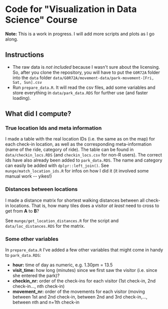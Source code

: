 # Code for "Visualization in Data Science" Course
**Note:** This is a work in progress. I will add more scripts and plots as I go along.

## Instructions

  + The raw data is _not included_ because I wasn't sure about the licensing. So, after you clone the repository, you will have to put the `G0R72A` folder into the `data` folder `data/G0R72A/movement-data/park-movement-[Fri, Sat, Sun].csv`
  + Run `prepare_data.R`. It will read the csv files, add some variables and store everything in `data/park_data.RDS` for further use (and faster loading).
  
## What did I compute?

### True location Ids and meta information
I made a table with the real location IDs (i.e. the same as on the map) for each check-in location, as well as the corresponding meta-information (name of the ride, category of ride). The table can be found in `data/checkin_locs.RDS` (and `checkin_locs.csv` for non-R users). 
The correct ids have also already been added to `park_data.RDS`. The name and category can easily be added with `dplyr::left_join()`.
See `munge/match_location_ids.R` for infos on how I did it (it involved some manual work -- yikes!)

### Distances between locations
I made a distance matrix for shortest walking distances between all check-in locations. That is, how many tiles does a visitor _at least_ need to cross to get from **A** to **B**? 

See `munge/get_location_distances.R` for the script and `data/loc_distances.RDS` for the matrix. 

### Some other variables
In `prepare_data.R` I've added a few other variables that might come in handy to `park_data.RDS`:
  
  + **hour:** time of day as numeric, e.g. 1.30pm = 13.5
  + **visit_time:** how long (minutes) since we first saw the visitor (i.e. since she 
entered the park)?
  + **checkin_nr:** order of the check-ins for each visitor (1st check-in, 
2nd check-in..., nth check-in)
  + **movement_nr:** order of the movements for each visitor (moving between 1st and 
2nd check-in, between 2nd and 3rd check-in,..., between nth and n+1th check-in

  


